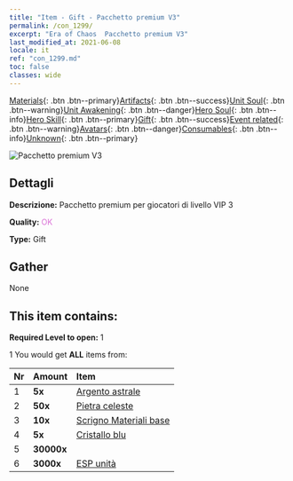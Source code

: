 ```yaml
---
title: "Item - Gift - Pacchetto premium V3"
permalink: /con_1299/
excerpt: "Era of Chaos  Pacchetto premium V3"
last_modified_at: 2021-06-08
locale: it
ref: "con_1299.md"
toc: false
classes: wide
---
```

 [Materials](/ItemsIT/){: .btn .btn--primary}[Artifacts](/ItemsIT/Artifacts/){: .btn .btn--success}[Unit Soul](/ItemsIT/UnitSoul/){: .btn .btn--warning}[Unit Awakening](/ItemsIT/UnitAwakening/){: .btn .btn--danger}[Hero Soul](/ItemsIT/HeroSoul/){: .btn .btn--info}[Hero Skill](/ItemsIT/HeroSkill/){: .btn .btn--primary}[Gift](/ItemsIT/Gift/){: .btn .btn--success}[Event related](/ItemsIT/Events/){: .btn .btn--warning}[Avatars](/ItemsIT/Avatars/){: .btn .btn--danger}[Consumables](/ItemsIT/Consumables/){: .btn .btn--info}[Unknown](/ItemsIT/Unknown/){: .btn .btn--primary}

 ![Pacchetto premium V3](/images/t/i_905003.png)

## Dettagli
 **Descrizione:** Pacchetto premium per giocatori di livello VIP 3

 **Quality:** <span style="color: #DA70D6">OK</span>

 **Type:** Gift

## Gather

  None

## This item contains:

 **Required Level to open:** 1

 1 You would get **ALL** items  from:

  | Nr | Amount |     Item    |
  |:---|:-------|:------------|
  | 1 |  **5x** | [Argento astrale](/ItemsIT/con_969/) |  | 
  | 2 |  **50x** | [Pietra celeste](/ItemsIT/art_188/) |  | 
  | 3 |  **10x** | [Scrigno Materiali base](/ItemsIT/con_756/) |  | 
  | 4 |  **5x** | [Cristallo blu](/ItemsIT/con_716/) |  | 
  | 5 |  **30000x** | <i class="fas fa-coins"/> |  | 
  | 6 |  **3000x** | [ESP unità](/ItemsIT/con_902/) |  | 

